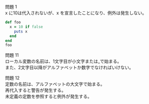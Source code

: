 問題 1  
x に10は代入されないが、x を宣言したことになり、例外は発生しない。  

```ruby
def foo
  x = 10 if false
    puts x
  end
end
foo
```

問題 11  
ローカル変数の名前は、1文字目が小文字または_で始まる。  
また、2文字目以降がアルファベットか数字でなければいけない。  

問題 12  
定数の名前は、アルファベットの大文字で始まる。  
再代入すると警告が発生する。  
未定義の定数を参照すると例外が発生する。
